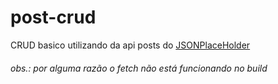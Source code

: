 # post-crud
CRUD basico utilizando da api posts do [JSONPlaceHolder](https://jsonplaceholder.typicode.com/)
###### obs.: por alguma razão o fetch não está funcionando no build
